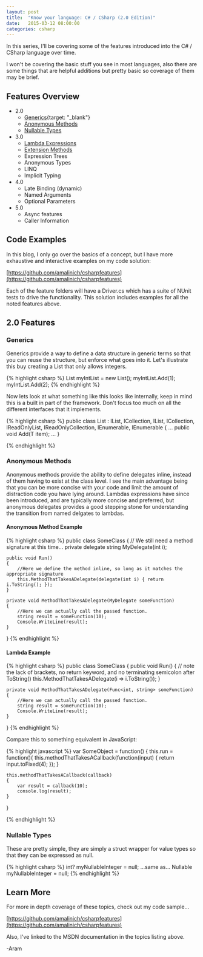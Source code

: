 ```yaml
---
layout: post
title:  "Know your language: C# / CSharp (2.0 Edition)"
date:   2015-03-12 08:00:00
categories: csharp
---
```

In this series, I'll be covering some of the features introduced into the C# / CSharp language over time.

I won't be covering the basic stuff you see in most languages, also there are some things that are helpful additions but pretty basic so coverage of them may be brief.

## Features Overview

* 2.0
  * [Generics](https://msdn.microsoft.com/en-us/library/512aeb7t.aspx){target: "_blank"}
  * [Anonymous Methods](https://msdn.microsoft.com/en-us/library/0yw3tz5k.aspx)
  * [Nullable Types](https://msdn.microsoft.com/en-us/library/1t3y8s4s.aspx)
* 3.0
  * [Lambda Expressions](https://msdn.microsoft.com/en-us/library/bb397687.aspx)
  * [Extension Methods](https://msdn.microsoft.com/en-us/library/bb383977.aspx)
  * Expression Trees
  * Anonymous Types
  * LINQ
  * Implicit Typing
* 4.0
  * Late Binding (dynamic)
  * Named Arguments
  * Optional Parameters
* 5.0
  * Async features
  * Caller Information

## Code Examples

In this blog, I only go over the basics of a concept, but I have more exhaustive and interactive examples on my code solution:

[https://github.com/amalinich/csharpfeatures](https://github.com/amalinich/csharpfeatures)

Each of the feature folders will have a Driver.cs which has a suite of NUnit tests to drive the functionality.  This solution includes examples for all the noted features above.

## 2.0 Features

### Generics

Generics provide a way to define a data structure in generic terms so that you can reuse the structure, but enforce what goes into it.  Let's illustrate this buy creating a List that only allows integers.

{% highlight csharp %}
List<int> myIntList = new List<int>();
myIntList.Add(1);
myIntList.Add(2);
{% endhighlight %}

Now lets look at what something like this looks like internally, keep in mind this is a built in part of the framework. Don't focus too much on all the different interfaces that it implements.

{% highlight csharp %}
public class List<T> : IList<T>, ICollection<T>, IList, ICollection, IReadOnlyList<T>, IReadOnlyCollection<T>, IEnumerable<T>, IEnumerable
{
	...
	public void Add(T item);
	...
}

{% endhighlight %}

### Anonymous Methods

Anonymous methods provide the ability to define delegates inline, instead of them having to exist at the class level.  I see the main advantage being that you can be more concise with your code and limit the amount of distraction code you have lying around.  Lambdas expressions have since been introduced, and are typically more concise and preferred, but anonymous delegates provides a good stepping stone for understanding the transition from named delgates to lambdas.

#### Anonymous Method Example

{% highlight csharp %}
public class SomeClass
{
    // We still need a method signature at this time...
    private delegate string MyDelegate(int i);

    public void Run()
    {
        //Here we define the method inline, so long as it matches the appropriate signature
        this.MethodThatTakesADelegate(delegate(int i) { return i.ToString(); });
    }

    private void MethodThatTakesADelegate(MyDelegate someFunction)
    {
        //Here we can actually call the passed function.
        string result = someFunction(10);
        Console.WriteLine(result);
    }
}
{% endhighlight %}

#### Lambda Example

{% highlight csharp %}
public class SomeClass
{
    public void Run()
    {
        // note the lack of brackets, no return keyword, and no terminating semicolon after ToString()
        this.MethodThatTakesADelegate(i => i.ToString());
    }

    private void MethodThatTakesADelegate(Func<int, string> someFunction)
    {
        //Here we can actually call the passed function.
        string result = someFunction(10);
        Console.WriteLine(result);
    }
}
{% endhighlight %}

Compare this to something equivalent in JavaScript:

{% highlight javascript %}
var SomeObject = function() {
	this.run = function(){
		this.methodThatTakesACallback(function(input) {
			return input.toFixed(4);
		});
	}

	this.methodThatTakesACallback(callback) 
	{
		var result = callback(10);
		console.log(result);
	}
}

{% endhighlight %}


### Nullable Types

These are pretty simple, they are simply a struct wrapper for value types so that they can be expressed as null.

{% highlight csharp %}
int? myNullableInteger = null;
...same as...
Nullable<int> myNullableInteger = null;
{% endhighlight %}

## Learn More

For more in depth coverage of these topics, check out my code sample...

[https://github.com/amalinich/csharpfeatures](https://github.com/amalinich/csharpfeatures)

Also, I've linked to the MSDN documentation in the topics listing above.

-Aram
